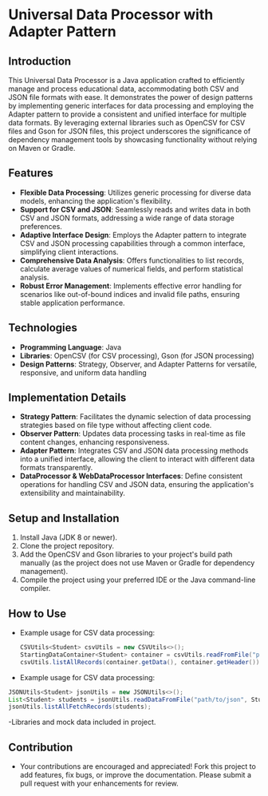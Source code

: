 # Universal Data Processor with Adapter Pattern

## Introduction
This Universal Data Processor is a Java application crafted to efficiently manage and process educational data, accommodating both CSV and JSON file formats with ease. It demonstrates the power of design patterns by implementing generic interfaces for data processing and employing the Adapter pattern to provide a consistent and unified interface for multiple data formats. By leveraging external libraries such as OpenCSV for CSV files and Gson for JSON files, this project underscores the significance of dependency management tools by showcasing functionality without relying on Maven or Gradle.

## Features
- **Flexible Data Processing**: Utilizes generic processing for diverse data models, enhancing the application's flexibility.
- **Support for CSV and JSON**: Seamlessly reads and writes data in both CSV and JSON formats, addressing a wide range of data storage preferences.
- **Adaptive Interface Design**: Employs the Adapter pattern to integrate CSV and JSON processing capabilities through a common interface, simplifying client interactions.
- **Comprehensive Data Analysis**: Offers functionalities to list records, calculate average values of numerical fields, and perform statistical analysis.
- **Robust Error Management**: Implements effective error handling for scenarios like out-of-bound indices and invalid file paths, ensuring stable application performance.

## Technologies
- **Programming Language**: Java
- **Libraries**: OpenCSV (for CSV processing), Gson (for JSON processing)
- **Design Patterns**: Strategy, Observer, and Adapter Patterns for versatile, responsive, and uniform data handling

## Implementation Details
- **Strategy Pattern**: Facilitates the dynamic selection of data processing strategies based on file type without affecting client code.
- **Observer Pattern**: Updates data processing tasks in real-time as file content changes, enhancing responsiveness.
- **Adapter Pattern**: Integrates CSV and JSON data processing methods into a unified interface, allowing the client to interact with different data formats transparently.
- **DataProcessor & WebDataProcessor Interfaces**: Define consistent operations for handling CSV and JSON data, ensuring the application's extensibility and maintainability.

## Setup and Installation
1. Install Java (JDK 8 or newer).
2. Clone the project repository.
3. Add the OpenCSV and Gson libraries to your project's build path manually (as the project does not use Maven or Gradle for dependency management).
4. Compile the project using your preferred IDE or the Java command-line compiler.

## How to Use
- Example usage for CSV data processing:
  ```java
  CSVUtils<Student> csvUtils = new CSVUtils<>();
  StartingDataContainer<Student> container = csvUtils.readFromFile("path/to/csv", true, Student.class);
  csvUtils.listAllRecords(container.getData(), container.getHeader());
  ```

- Example usage for CSV data processing:
 ```java
 JSONUtils<Student> jsonUtils = new JSONUtils<>();
 List<Student> students = jsonUtils.readDataFromFile("path/to/json", Student.class);
 jsonUtils.listAllFetchRecords(students);
 ```
-Libraries and mock data included in project.

## Contribution
- Your contributions are encouraged and appreciated! Fork this project to add features, fix bugs, or improve the documentation. Please submit a pull request with your enhancements for review.

